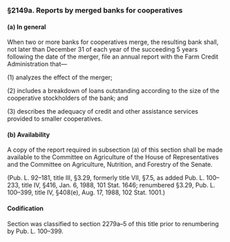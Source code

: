 ### §2149a. Reports by merged banks for cooperatives ###

#### (a) In general ####

When two or more banks for cooperatives merge, the resulting bank shall, not later than December 31 of each year of the succeeding 5 years following the date of the merger, file an annual report with the Farm Credit Administration that—

(1) analyzes the effect of the merger;

(2) includes a breakdown of loans outstanding according to the size of the cooperative stockholders of the bank; and

(3) describes the adequacy of credit and other assistance services provided to smaller cooperatives.

#### (b) Availability ####

A copy of the report required in subsection (a) of this section shall be made available to the Committee on Agriculture of the House of Representatives and the Committee on Agriculture, Nutrition, and Forestry of the Senate.

(Pub. L. 92–181, title III, §3.29, formerly title VII, §7.5, as added Pub. L. 100–233, title IV, §416, Jan. 6, 1988, 101 Stat. 1646; renumbered §3.29, Pub. L. 100–399, title IV, §408(e), Aug. 17, 1988, 102 Stat. 1001.)

#### Codification ####

Section was classified to section 2279a–5 of this title prior to renumbering by Pub. L. 100–399.